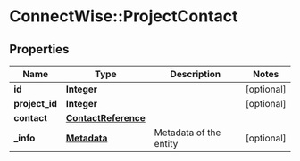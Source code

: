 # ConnectWise::ProjectContact

## Properties
Name | Type | Description | Notes
------------ | ------------- | ------------- | -------------
**id** | **Integer** |  | [optional] 
**project_id** | **Integer** |  | [optional] 
**contact** | [**ContactReference**](ContactReference.md) |  | 
**_info** | [**Metadata**](Metadata.md) | Metadata of the entity | [optional] 


